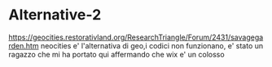 # Alternative-2
https://geocities.restorativland.org/ResearchTriangle/Forum/2431/savagegarden.htm
neocities e' l'alternativa di geo,i codici non funzionano, e' stato un ragazzo che mi ha portato qui affermando che wix e' un colosso
